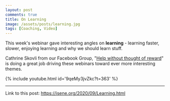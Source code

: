 ```yaml
---
layout: post
comments: true
title: On Learning
image: /assets/posts/learning.jpg
tags: [Coaching, Video]
---
```


This week's webinar gave interesting angles on **learning** - learning
faster, slower, enjoying learning and why we should learn stuff.

Cathrine Skovli from our Facebook Group, "[Help without thought of
reward](https://www.facebook.com/groups/300454157896878)" is doing a
great job driving these webinars toward ever more interesting themes.

{% include youtube.html id='9qeMy3jvZkc?t=363' %}

---
Link to this post: <https://isene.org/2020/09/Learning.html>
